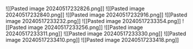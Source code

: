 ![[Pasted image 20240517232826.png]]
![[Pasted image 20240517232840.png]]
![[Pasted image 20240517232916.png]]
![[Pasted image 20240517233232.png]]
![[Pasted image 20240517233354.png]]
![[Pasted image 20240517233256.png]]
![[Pasted image 20240517233311.png]]
![[Pasted image 20240517233330.png]]
![[Pasted image 20240517233410.png]]
![[Pasted image 20240517233418.png]]
